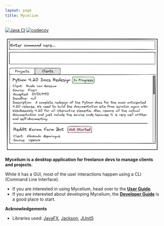 ```yaml
---
layout: page
title: Mycelium
---
```



[![Java CI](https://github.com/AY2223S2-CS2103T-W14-1/tp/actions/workflows/gradle.yml/badge.svg)](https://github.com/AY2223S2-CS2103T-W14-1/tp/actions/workflows/gradle.yml)
[![codecov](https://codecov.io/gh/AY2223S2-CS2103T-W14-1/tp/branch/master/graph/badge.svg)](https://codecov.io/gh/AY2223S2-CS2103T-W14-1/tp)

![Ui](images/Ui.png)

**Mycelium is a desktop application for freelance devs to manage clients and projects.** 

While it has a GUI, most of the user interactions happen using a CLI (Command Line Interface).

* If you are interested in using Mycelium, head over to the [**User Guide**](UserGuide.html).
* If you are interested about developing Mycelium, the [**Developer Guide**](DeveloperGuide.html) is a good place to start.


**Acknowledgements**

* Libraries used: [JavaFX](https://openjfx.io/), [Jackson](https://github.com/FasterXML/jackson), [JUnit5](https://github.com/junit-team/junit5)
